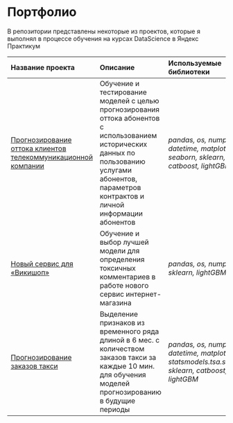 # Портфолио

В репозитории представлены некоторые из проектов, которые я выполнял в процессе обучения на курсах DataScience в Яндекс Практикум

| Название проекта | Описание | Используемые библиотеки | 
| :---------------------- | :---------------------- | :---------------------- |
| [Прогнозирование оттока клиентов телекоммуникационной компании](telecom_churn) | Обучение и тестирование моделей с целью прогнозирования оттока абонентов с использованием исторических данных по пользованию услугами абонентов, параметров контрактов и личной информации абонентов| *pandas, os, numpy, datetime, matplotlib, seaborn, sklearn, catboost, lightGBM* |
| [Новый сервис для «Викишоп»](toxic_comments) | Обучение и выбор лучшей модели для определения токсичных комментариев в работе нового сервис интернет-магазина| *pandas, os, numpy, sklearn, lightGBM, nltk, re* |
| [Прогнозирование заказов такси](taxi_orders) | Выделение признаков из временного ряда длиной в 6 мес. с количеством заказов такси за каждые 10 мин. для обучения моделей прогнозированию в будущие периоды | *pandas, os, numpy, datetime, matplotlib, statsmodels.tsa.seasonal, sklearn, catboost, lightGBM* |
